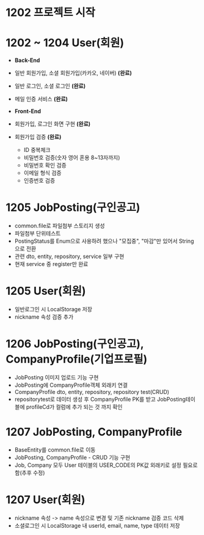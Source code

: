 # 1202 프로젝트 시작

# 1202 ~ 1204 User(회원)
- **Back-End**
- 일반 회원가입, 소셜 회원가입(카카오, 네이버) **(완료)**
- 일반 로그인, 소셜 로그인 **(완료)**
- 메일 인증 서비스 **(완료)**

- **Front-End**
- 회원가입, 로그인 화면 구현 **(완료)**
- 회원가입 검증 **(완료)**
  - ID 중복체크
  - 비밀번호 검증(숫자 영어 혼용 8~13자까지)
  - 비밀번호 확인 검증
  - 이메일 형식 검증
  - 인증번호 검증

# 1205 JobPosting(구인공고)
- common.file로 파일첨부 스토리지 생성
- 파일첨부 단위테스트
- PostingStatus를 Enum으로 사용하려 했으나 "모집중", "마감"만 있어서 String으로 전환
- 관련 dto, entity, repository, service 일부 구현
- 현재 service 중 register만 완료

# 1205 User(회원)
- 일반로그인 시 LocalStorage 저장
- nickname 속성 검증 추가

# 1206 JobPosting(구인공고), CompanyProfile(기업프로필)
- JobPosting 이미지 업로드 기능 구현
- JobPosting에 CompanyProfile객체 외래키 연결
- CompanyProfile dto, entity, repository, repository test(CRUD)
- repositorytest로 데이터 생성 후 CompanyProfile PK를 받고 JobPosting테이블에 profileCd가 컬럼에 추가 되는 것 까지 확인

# 1207 JobPosting, CompanyProfile
- BaseEntity를 common.file로 이동
- JobPosting, CompanyProfile - CRUD 기능 구현
- Job, Company 모두 User 테이블의 USER_CODE의 PK값 외래키로 설정 필요로 함(추후 수정)

# 1207 User(회원)
- nickname 속성 -> name 속성으로 변경 및 기존 nickname 검증 코드 삭제
- 소셜로그인 시 LocalStorage 내 userId, email, name, type 데이터 저장

  
  

